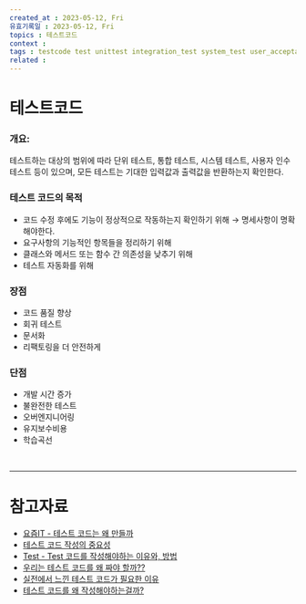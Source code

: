 ```yaml
---
created_at : 2023-05-12, Fri
유효기록일 : 2023-05-12, Fri
topics : 테스트코드
context : 
tags : testcode test unittest integration_test system_test user_acceptance_test
related : 
---
```

# 테스트코드
### 개요:
테스트하는 대상의 범위에 따라 단위 테스트, 통합 테스트, 시스템 테스트, 사용자 인수 테스트 등이 있으며, 모든 테스트는 기대한 입력값과 출력값을 반환하는지 확인한다.

### 테스트 코드의 목적
- 코드 수정 후에도 기능이 정상적으로 작동하는지 확인하기 위해 → 명세사항이 명확해야한다.
- 요구사항의 기능적인 항목들을 정리하기 위해
- 클래스와 메서드 또는 함수 간 의존성을 낮추기 위해
- 테스트 자동화를 위해

### 장점
- 코드 품질 향상
- 회귀 테스트
- 문서화
- 리팩토링을 더 안전하게

### 단점
- 개발 시간 증가
- 불완전한 테스트
- 오버엔지니어링
- 유지보수비용
- 학습곡선

<br>

---
# 참고자료
- [요즘IT - 테스트 코드는 왜 만들까](https://yozm.wishket.com/magazine/detail/1964/#:~:text=%ED%85%8C%EC%8A%A4%ED%8A%B8%20%EC%BD%94%EB%93%9C%EB%A5%BC%20%EC%9E%91%EC%84%B1%ED%95%98%EB%A9%B4,%EC%9E%91%EC%97%85%EC%9D%84%20%EC%A4%84%EC%9D%BC%20%EC%88%98%20%EC%9E%88%EC%8A%B5%EB%8B%88%EB%8B%A4.)
- [테스트 코드 작성의 중요성](https://hanamon.kr/%ED%85%8C%EC%8A%A4%ED%8A%B8-%EC%BD%94%EB%93%9C-%EC%9E%91%EC%84%B1%EC%9D%98-%EC%A4%91%EC%9A%94%EC%84%B1/)
- [Test - Test 코드를 작성해야하는 이유와, 방법](https://galid1.tistory.com/783)
- [우리는 테스트 코드를 왜 짜야 할까??](https://effectivesquid.tistory.com/entry/%EC%9A%B0%EB%A6%AC%EB%8A%94-%ED%85%8C%EC%8A%A4%ED%8A%B8-%EC%BD%94%EB%93%9C%EB%A5%BC-%EC%99%9C-%EC%A7%9C%EC%95%BC%ED%95%A0%EA%B9%8C)
- [실전에서 느낀 테스트 코드가 필요한 이유](https://hoontae24.github.io/15)
- [테스트 코드를 왜 작성해야하는걸까?](https://dundun-dev.tistory.com/71)


[^1]: 
